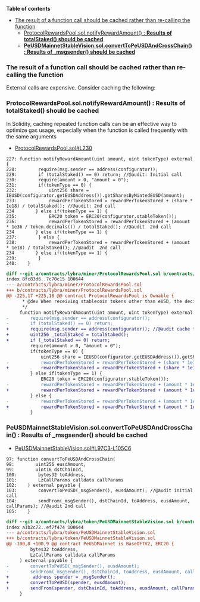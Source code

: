 **Table of contents**

- [The result of a function call should be cached rather than re-calling the function](#The-result-of-a-function-call-should-be-cached-rather-than-re-calling-the-function)
    - [ProtocolRewardsPool.sol.notifyRewardAmount() : **Results of totalStaked() should be cached**](#ProtocolRewardsPool.sol.notifyRewardAmount()-:-**Results-of-totalStaked()-should-be-cached)
    - **[PeUSDMainnetStableVision.sol.convertToPeUSDAndCrossChain() : Results of _msgsender() should be cached](#PeUSDMainnetStableVision.sol.convertToPeUSDAndCrossChain()-:-Results-of-_msgsender()-should-be-cached)**

### The result of a function call should be cached rather than re-calling the function

External calls are expensive. Consider caching the following:

### ProtocolRewardsPool.sol.notifyRewardAmount() : **Results of totalStaked() should be cached**

In Solidity, caching repeated function calls can be an effective way to optimize gas usage, especially when the function is called frequently with the same arguments

- [ProtocolRewardsPool.sol#L230](https://github.com/code-423n4/2023-06-lybra/blob/main/contracts/lybra/miner/ProtocolRewardsPool.sol#L230)

```solidity
227: function notifyRewardAmount(uint amount, uint tokenType) external {
228:        require(msg.sender == address(configurator));
229:        if (totalStaked() == 0) return; //@audit: Initial call
230:        require(amount > 0, "amount = 0");
231:        if(tokenType == 0) {
232:            uint256 share = IEUSD(configurator.getEUSDAddress()).getSharesByMintedEUSD(amount);
233:            rewardPerTokenStored = rewardPerTokenStored + (share * 1e18) / totalStaked(); //@audit: 2nd call
234        } else if(tokenType == 1) {
235:            ERC20 token = ERC20(configurator.stableToken());
236:            rewardPerTokenStored = rewardPerTokenStored + (amount * 1e36 / token.decimals()) / totalStaked(); //@audit  2nd call
234        } else if(tokenType == 1) {
237:        } else {
238:            rewardPerTokenStored = rewardPerTokenStored + (amount * 1e18) / totalStaked(); //@audit  2nd call
234        } else if(tokenType == 1) {
239:        }
240:    }
```

```diff
diff --git a/contracts/lybra/miner/ProtocolRewardsPool.sol b/contracts/lybra/miner/ProtocolRewardsPool.sol
index 8fc83d6..7c70c15 100644
--- a/contracts/lybra/miner/ProtocolRewardsPool.sol
+++ b/contracts/lybra/miner/ProtocolRewardsPool.sol
@@ -225,17 +225,18 @@ contract ProtocolRewardsPool is Ownable {
      * @dev When receiving stablecoin tokens other than eUSD, the decimals of the token are converted to 18 for consistent calculations.
      */
     function notifyRewardAmount(uint amount, uint tokenType) external {
-        require(msg.sender == address(configurator));
-        if (totalStaked() == 0) return;
+        require(msg.sender == address(configurator)); //@audit cache function
+        uint256 _totalStaked = totalStaked();
+        if (_totalStaked == 0) return;
         require(amount > 0, "amount = 0");
         if(tokenType == 0) {
             uint256 share = IEUSD(configurator.getEUSDAddress()).getSharesByMintedEUSD(amount);
-            rewardPerTokenStored = rewardPerTokenStored + (share * 1e18) / totalStaked();
+            rewardPerTokenStored = rewardPerTokenStored + (share * 1e18) / _totalStaked;
         } else if(tokenType == 1) {
             ERC20 token = ERC20(configurator.stableToken());
-            rewardPerTokenStored = rewardPerTokenStored + (amount * 1e36 / token.decimals()) / totalStaked();
+            rewardPerTokenStored = rewardPerTokenStored + (amount * 1e36 / token.decimals()) / _totalStaked;
         } else {
-            rewardPerTokenStored = rewardPerTokenStored + (amount * 1e18) / totalStaked();
+            rewardPerTokenStored = rewardPerTokenStored + (amount * 1e18) / _totalStaked;
         }
```

### **PeUSDMainnetStableVision.sol.convertToPeUSDAndCrossChain() : Results of _msgsender() should be cached**

- [PeUSDMainnetStableVision.sol#L97C3-L105C6](https://github.com/code-423n4/2023-06-lybra/blob/main/contracts/lybra/token/PeUSDMainnetStableVision.sol#L97C3-L105C6)

```solidity
97: function convertToPeUSDAndCrossChain(
98:        uint256 eusdAmount,
99:        uint16 dstChainId,
100:        bytes32 toAddress,
101:        LzCallParams calldata callParams
102:    ) external payable {
103:        convertToPeUSD(_msgSender(), eusdAmount); //@audit initial call
104:        sendFrom(_msgSender(), dstChainId, toAddress, eusdAmount, callParams); //@audit 2nd call
105:    }
```

```diff
diff --git a/contracts/lybra/token/PeUSDMainnetStableVision.sol b/contracts/lybra/token/PeUSDMainnetStableVision.sol
index a1b2c72..ef7f474 100644
--- a/contracts/lybra/token/PeUSDMainnetStableVision.sol
+++ b/contracts/lybra/token/PeUSDMainnetStableVision.sol
@@ -100,8 +100,9 @@ contract PeUSDMainnet is BaseOFTV2, ERC20 {
         bytes32 toAddress,
         LzCallParams calldata callParams
     ) external payable {
-        convertToPeUSD(_msgSender(), eusdAmount);
-        sendFrom(_msgSender(), dstChainId, toAddress, eusdAmount, callParams);
+         address spender = _msgSender();
+        convertToPeUSD(spender, eusdAmount);
+        sendFrom(spender, dstChainId, toAddress, eusdAmount, callParams);
     }
```